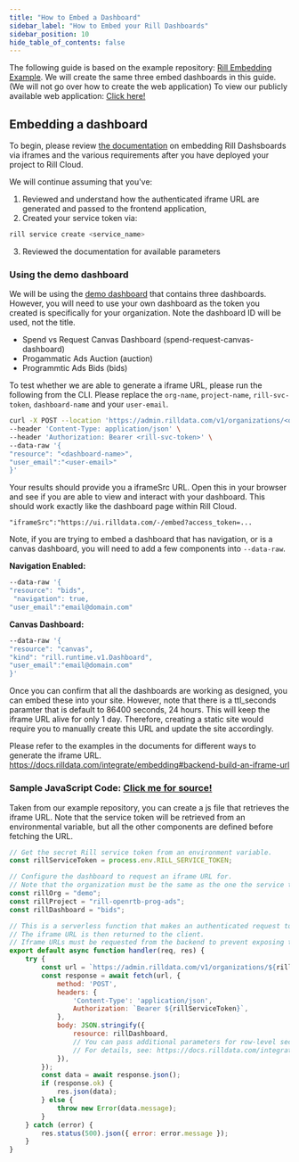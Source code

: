 ```yaml
---
title: "How to Embed a Dashboard"
sidebar_label: "How to Embed your Rill Dashboards"
sidebar_position: 10
hide_table_of_contents: false
---
```


The following guide is based on the example repository: [Rill Embedding Example](https://github.com/rilldata/rill-embedding-example). We will create the same three embed dashboards in this guide. (We will not go over how to create the web application) To view our publicly available web application: [Click here!](https://rill-embedding-example.netlify.app/)

## Embedding a dashboard 

To begin, please review [the documentation](https://docs.rilldata.com/integrate/embedding) on embedding Rill Dashsboards via iframes and the various requirements after you have deployed your project to Rill Cloud.


We will continue assuming that you've:

1. Reviewed and understand how the authenticated iframe URL are generated and passed to the frontend application,
2. Created your service token via:
```bash
rill service create <service_name>
```
3. Reviewed the documentation for available parameters

### Using the demo dashboard

We will be using the [demo dashboard](https://ui.rilldata.com/demo/rill-openrtb-prog-ad) that contains three dashboards. However, you will need to use your own dashboard as the token you created is specifically for your organization. Note the dashboard ID will be used, not the title.


- Spend vs Request Canvas Dashboard (spend-request-canvas-dashboard)
- Progammatic Ads Auction (auction)
- Programmtic Ads Bids (bids)

To test whether we are able to generate a iframe URL, please run the following from the CLI. Please replace the `org-name`, `project-name`, `rill-svc-token`, `dashboard-name` and your `user-email`.
```bash
curl -X POST --location 'https://admin.rilldata.com/v1/organizations/<org-name>/projects/<project-name>/iframe' \
--header 'Content-Type: application/json' \
--header 'Authorization: Bearer <rill-svc-token>' \
--data-raw '{
"resource": "<dashboard-name>",
"user_email":"<user-email>"
}'
```
Your results should provide you a iframeSrc URL. Open this in your browser and see if you are able to view and interact with your dashboard. This should work exactly like the dashboard page within Rill Cloud.

```
"iframeSrc":"https://ui.rilldata.com/-/embed?access_token=...
```

Note, if you are trying to embed a dashboard that has navigation, or is a canvas dashboard, you will need to add a few components into `--data-raw`. 

**Navigation Enabled:**
```bash
--data-raw '{
"resource": "bids",
 "navigation": true,  
"user_email":"email@domain.com"
```


**Canvas Dashboard:**
```bash
--data-raw '{
"resource": "canvas",
"kind": "rill.runtime.v1.Dashboard",
"user_email":"email@domain.com"
}'
```

Once you can confirm that all the dashboards are working as designed, you can embed these into your site. However, note that there is a ttl_seconds paramter that is default to 86400 seconds, 24 hours. This will keep the iframe URL alive for only 1 day. Therefore, creating a static site would require you to manually create this URL and update the site accordingly. 

Please refer to the examples in the documents for different ways to generate the iframe URL.
https://docs.rilldata.com/integrate/embedding#backend-build-an-iframe-url


### Sample JavaScript Code: [Click me for source!](https://github.com/rilldata/rill-embedding-example/blob/main/pages/api/iframe.js)
Taken from our example repository, you can create a js file that retrieves the iframe URL. Note that the service token will be retrieved from an environmental variable, but all the other components are defined before fetching the URL.

```js
// Get the secret Rill service token from an environment variable.
const rillServiceToken = process.env.RILL_SERVICE_TOKEN;

// Configure the dashboard to request an iframe URL for.
// Note that the organization must be the same as the one the service token is associated with.
const rillOrg = "demo";
const rillProject = "rill-openrtb-prog-ads";
const rillDashboard = "bids";

// This is a serverless function that makes an authenticated request to the Rill API to get an iframe URL for a dashboard.
// The iframe URL is then returned to the client.
// Iframe URLs must be requested from the backend to prevent exposing the Rill service token to the browser.
export default async function handler(req, res) {
    try {
        const url = `https://admin.rilldata.com/v1/organizations/${rillOrg}/projects/${rillProject}/iframe`;
        const response = await fetch(url, {
            method: 'POST',
            headers: {
                'Content-Type': 'application/json',
                Authorization: `Bearer ${rillServiceToken}`,
            },
            body: JSON.stringify({
                resource: rillDashboard,
                // You can pass additional parameters for row-level security policies here.
                // For details, see: https://docs.rilldata.com/integrate/embedding
            }),
        });
        const data = await response.json();
        if (response.ok) {
            res.json(data);
        } else {
            throw new Error(data.message);
        }
    } catch (error) {
        res.status(500).json({ error: error.message });
    }
}
```


